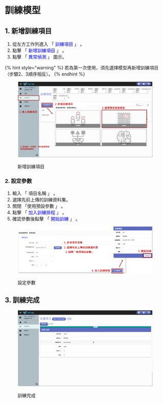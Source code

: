 # 訓練模型

## 1. 新增訓練項目

1. 從左方工作列進入 「 <font color="blue">訓練項目</font> 」 。&#x20;
2. 點擊 「 <font color="blue">新增訓練項目</font> 」 。&#x20;
3. 點擊 「 <font color="blue">異常偵測</font> 」 圖示。

{% hint style="warning" %}
若為第一次使用，須先選擇模型再新增訓練項目（步驟2、3順序相反）。
{% endhint %}

<figure><img src="../../../.gitbook/assets/image (50).png" alt=""><figcaption><p>新增訓練項目</p></figcaption></figure>

### 2. 設定參數

1. 輸入 「 項目名稱 」 。
2. 選擇先前上傳的訓練資料集。
3. 關閉 「使用預設參數 」 。
4. 點擊 「 <font color="blue">加入訓練排程</font> 」 。&#x20;
5. 確認參數後點擊 「 <font color="blue">開始訓練</font> 」 。

<figure><img src="../../../.gitbook/assets/image (51).png" alt=""><figcaption><p>設定參數</p></figcaption></figure>

## 3. 訓練完成

<figure><img src="../../../.gitbook/assets/image (52).png" alt=""><figcaption><p>訓練完成</p></figcaption></figure>
